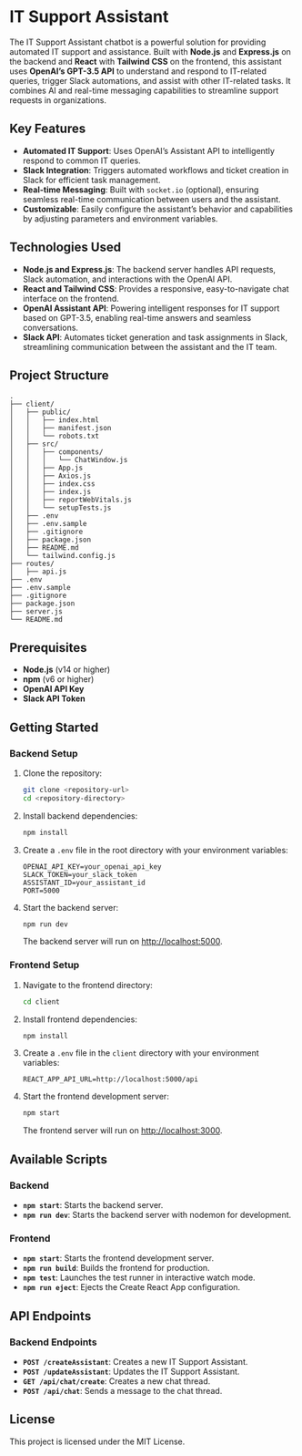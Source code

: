 # IT Support Assistant

The IT Support Assistant chatbot is a powerful solution for providing automated IT support and assistance. Built with **Node.js** and **Express.js** on the backend and **React** with **Tailwind CSS** on the frontend, this assistant uses **OpenAI’s GPT-3.5 API** to understand and respond to IT-related queries, trigger Slack automations, and assist with other IT-related tasks. It combines AI and real-time messaging capabilities to streamline support requests in organizations.

## Key Features

- **Automated IT Support**: Uses OpenAI’s Assistant API to intelligently respond to common IT queries.
- **Slack Integration**: Triggers automated workflows and ticket creation in Slack for efficient task management.
- **Real-time Messaging**: Built with `socket.io` (optional), ensuring seamless real-time communication between users and the assistant.
- **Customizable**: Easily configure the assistant’s behavior and capabilities by adjusting parameters and environment variables.

## Technologies Used

- **Node.js and Express.js**: The backend server handles API requests, Slack automation, and interactions with the OpenAI API.
- **React and Tailwind CSS**: Provides a responsive, easy-to-navigate chat interface on the frontend.
- **OpenAI Assistant API**: Powering intelligent responses for IT support based on GPT-3.5, enabling real-time answers and seamless conversations.
- **Slack API**: Automates ticket generation and task assignments in Slack, streamlining communication between the assistant and the IT team.

## Project Structure

```plaintext
.
├── client/
│   ├── public/
│   │   ├── index.html
│   │   ├── manifest.json
│   │   └── robots.txt
│   ├── src/
│   │   ├── components/
│   │   │   └── ChatWindow.js
│   │   ├── App.js
│   │   ├── Axios.js
│   │   ├── index.css
│   │   ├── index.js
│   │   ├── reportWebVitals.js
│   │   └── setupTests.js
│   ├── .env
│   ├── .env.sample
│   ├── .gitignore
│   ├── package.json
│   ├── README.md
│   └── tailwind.config.js
├── routes/
│   ├── api.js
├── .env
├── .env.sample
├── .gitignore
├── package.json
├── server.js
└── README.md
```

## Prerequisites

- **Node.js** (v14 or higher)
- **npm** (v6 or higher)
- **OpenAI API Key**
- **Slack API Token**

## Getting Started

### Backend Setup

1. Clone the repository:

   ```sh
   git clone <repository-url>
   cd <repository-directory>
   ```

2. Install backend dependencies:

   ```sh
   npm install
   ```

3. Create a `.env` file in the root directory with your environment variables:

   ```plaintext
   OPENAI_API_KEY=your_openai_api_key
   SLACK_TOKEN=your_slack_token
   ASSISTANT_ID=your_assistant_id
   PORT=5000
   ```

4. Start the backend server:

   ```sh
   npm run dev
   ```

   The backend server will run on [http://localhost:5000](http://localhost:5000).

### Frontend Setup

1. Navigate to the frontend directory:

   ```sh
   cd client
   ```

2. Install frontend dependencies:

   ```sh
   npm install
   ```

3. Create a `.env` file in the `client` directory with your environment variables:

   ```plaintext
   REACT_APP_API_URL=http://localhost:5000/api
   ```

4. Start the frontend development server:

   ```sh
   npm start
   ```

   The frontend server will run on [http://localhost:3000](http://localhost:3000).

## Available Scripts

### Backend

- **`npm start`**: Starts the backend server.
- **`npm run dev`**: Starts the backend server with nodemon for development.

### Frontend

- **`npm start`**: Starts the frontend development server.
- **`npm run build`**: Builds the frontend for production.
- **`npm test`**: Launches the test runner in interactive watch mode.
- **`npm run eject`**: Ejects the Create React App configuration.

## API Endpoints

### Backend Endpoints

- **`POST /createAssistant`**: Creates a new IT Support Assistant.
- **`POST /updateAssistant`**: Updates the IT Support Assistant.
- **`GET /api/chat/create`**: Creates a new chat thread.
- **`POST /api/chat`**: Sends a message to the chat thread.

## License

This project is licensed under the MIT License.
